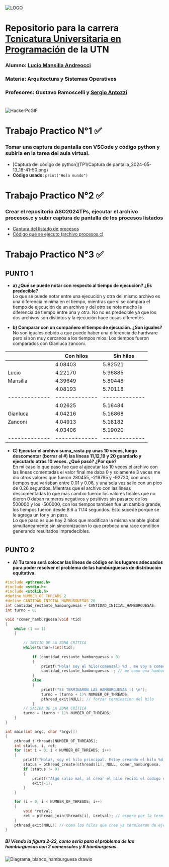 ![LOGO](https://www.frbb.utn.edu.ar/frbb/wp-content/uploads/2023/05/logo70.png) 

# Repositorio para la carrera [Tcnicatura Universitaria en Programación](https://www.frbb.utn.edu.ar/frbb/sacad/carreras/tup/) de la **UTN**
### **Alumno:** [Lucio Mansilla Andreocci](https://github.com/LUCU0)
### **Materia:** Arquitectura y Sistemas Operativos
### **Profesores:** Gustavo Ramoscelli y [Sergio Antozzi](https://github.com/santozzi)

#
![HackerPcGIF](https://github.com/LUCU0/ASO2024TPs/assets/72327972/2d990296-3f45-44ca-adfb-45fc1a4fc460)

# Trabajo Practico N°1 ✅
### Tomar una captura de pantalla con VSCode y código python y subirla en la tarea del aula virtual.
- [Captura del código de python](TP1/Captura de pantalla_2024-05-13_18-41-50.png)
- **Código usado:** `print("Hola mundo")`

#

# Trabajo Practico N°2 ✅
### Crear el repositorio **ASO2024TPs**, ejecutar el archivo procesos.c y subir captura de pantalla de los procesos listados
- [Captura del listado de procesos](https://github.com/LUCU0/ASO2024TPs/blob/main/TP2/Captura%20de%20pantalla_2024-04-12_20-28-05.png)
- [Código que se ejecuto (archivo procesos.c)](TP2/procesos.c)

#

# Trabajo Practico N°3 ✅

## PUNTO 1

- **a) ¿Qué se puede notar con respecto al tiempo de ejecución? ¿Es predecible?**   
Lo que se puede notar entre una ejecución y otra del mismo archivo es una diferencia mínima en el tiempo, mientras que si se compara el tiempo de ejecución de un archivo y del otro se nota mucho la diferencia de tiempo entre una y otra.
No no es predecible ya que los dos archivos son distintos y la ejecución hace cosas diferentes.

- **b) Comparar con un compañero el tiempo de ejecución. ¿Son iguales?**  
No son iguales debido a que puede haber una diferencia de hardware pero si son muy cercanos a los tiempos mios. Los tiempos fueron comparados con Gianluca zanconi.
   

|               |   Con hilos   |   Sin hilos   |                 
| ------------- | ------------- | ------------- |
|               |    4.08403    |    5.82521    |
|     Lucio     |    4.22170    |    5.96885    |
|    Mansilla   |    4.39649    |    5.80448    |
|               |    4.08193    |    5.70118    |
| ------------- | ------------- | ------------- |
|               |    4.02625    |    5.16484    |
|    Gianluca   |    4.04216    |    5.16868    |
|    Zanconi    |    4.04913    |    5.18182    |
|               |    4.03406    |    5.19020    |
| ------------- | ------------- | ------------- | 

- **C) Ejecutar el archivo suma_rasta.py unas 10 veces, luego descomentar (borrar el #) las líneas 11,12,19 y 20 guardarlo y ejecutarlo otras 10 veces. ¿Qué pasó? ¿Por qué?**   
En mi caso lo que paso fue que al ajecutar las 10 veces el archivo con las lineas comentadas el valor final me daba 0 y solamente 3 veces me dio otros valores que fueron 280455, -219795 y -92720, con unos tiempos que variaban entre 0.01 y 0.06, y una sola vez salio con un pico de 0.26 segundos. Mientras que el archivo con las lineas descomentadas lo que mas cambio fueron los valores finales que no dieron 0 daban numeros negativos y positivos sin pasarce de los 500000 y los -500000, con los tiempos tambien fue un cambio grande, los tiempos fueron desde 8.6 a 11.14 segundos.
Esto sucede porque se le agrega un for y un pass.   
Lo que paso es que hay 2 hilos que modifican la misma variable global simultaneamente sin sincronizacion lo que proboca una race condition generando resultados impredecibles.

#

## PUNTO 2

- **A) Tu tarea será colocar las líneas de código en los lugares adecuados para poder resolver el problema de las hamburguesas de distribución equitativa.** 

```c
#include <pthread.h>
#include <stdio.h>
#include <stdlib.h>
#define NUMBER_OF_THREADS 2
#define CANTIDAD_INICIAL_HAMBURGUESAS 20
int cantidad_restante_hamburguesas = CANTIDAD_INICIAL_HAMBURGUESAS;
int turno = 0;

void *comer_hamburguesa(void *tid)
{
	while (1 == 1)
	{ 
		
    	// INICIO DE LA ZONA CRÍTICA
		while(turno!=(int)tid);
		
			if (cantidad_restante_hamburguesas > 0)
			{
				printf("Hola! soy el hilo(comensal) %d , me voy a comer una hamburguesa ! ya que todavia queda/n %d \n", (int) tid, cantidad_restante_hamburguesas);
				cantidad_restante_hamburguesas--; // me como una hamburguesa
			}
			else
			{
				printf("SE TERMINARON LAS HAMBURGUESAS :( \n");
				turno = (turno + 1)% NUMBER_OF_THREADS;
				pthread_exit(NULL); // forzar terminacion del hilo
			}
    	// SALIDA DE LA ZONA CRÍTICA   
		turno = (turno + 1)% NUMBER_OF_THREADS;
	}
}

int main(int argc, char *argv[])
{
	pthread_t threads[NUMBER_OF_THREADS];
	int status, i, ret;
	for (int i = 0; i < NUMBER_OF_THREADS; i++)
	{
		printf("Hola!, soy el hilo principal. Estoy creando el hilo %d \n", i);
		status = pthread_create(&threads[i], NULL, comer_hamburguesa, (void *)i);
		if (status != 0)
		{
			printf("Algo salio mal, al crear el hilo recibi el codigo de error %d \n", status);
			exit(-1);
		}
	}

	for (i = 0; i < NUMBER_OF_THREADS; i++)
	{
		void *retval;
		ret = pthread_join(threads[i], &retval); // espero por la terminacion de los hilos que cree
	}
	pthread_exit(NULL); // como los hilos que cree ya terminaron de ejecutarse, termino yo tambien.
}
```
##### **B) Viendo la figura 2-22, como sería para el problema de las hamburguesas con 2 comensales y 8 hamburgesas.**

![Diagrama_blanco_hamburguesa drawio](https://github.com/LUCU0/ASO2024TPs/assets/72327972/e7b8e6c4-e5ea-43bf-92f7-8ef59d5bde62)


